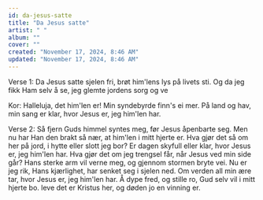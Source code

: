 ```yaml
---
id: da-jesus-satte
title: "Da Jesus satte"
artist: " "
album: ""
cover: ""
created: "November 17, 2024, 8:46 AM"
updated: "November 17, 2024, 8:46 AM"
---
```


Verse 1:
Da Jesus satte sjelen fri,
brøt him'lens lys på livets sti.
Og da jeg fikk Ham selv å se,
jeg glemte jordens sorg og ve

Kor:
 Halleluja, det him'len er!
Min syndebyrde finn's ei mer.
På land og hav, min sang er klar,
hvor Jesus er, jeg him'len har.

Verse 2:
Så fjern Guds himmel syntes meg,
før Jesus åpenbarte seg.
Men nu har Han den brakt så nær,
at him'len i mitt hjerte er.
Hva gjør det så om her på jord,
i hytte eller slott jeg bor?
Er dagen skyfull eller klar,
hvor Jesus er, jeg him'len har.
Hva gjør det om jeg trengsel får,
når Jesus ved min side går?
Hans sterke arm vil verne meg,
og gjennom stormen bryte vei.
Nu er jeg rik, Hans kjærlighet,
har senket seg i sjelen ned.
Om verden all min ære tar,
hvor Jesus er, jeg him'len har.
Å dype fred, og stille ro,
Gud selv vil i mitt hjerte bo.
leve det er Kristus her,
og døden jo en vinning er.